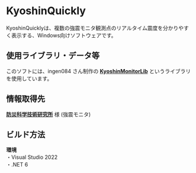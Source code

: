 # KyoshinQuickly
KyoshinQuicklyは、複数の強震モニタ観測点のリアルタイム震度を分かりやすく表示する、Windows向けソフトウェアです。
## 使用ライブラリ・データ等
このソフトには、ingen084 さん制作の **[KyoshinMonitorLib](https://github.com/ingen084/KyoshinMonitorLib)** というライブラリを使用しています。
## 情報取得先
**[防災科学技術研究所](https://www.bosai.go.jp/)** 様 (強震モニタ)
## ビルド方法
**環境**
<br>
・Visual Studio 2022
<br>
・.NET 6
